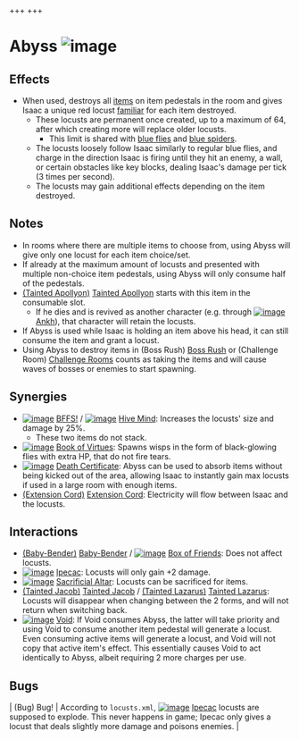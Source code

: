 +++
+++

 # Abyss ![image](/image/Abyss.png) 

Effects
---------


* When used, destroys all [items](/wiki/Items "Items") on item pedestals in the room and gives Isaac a unique red locust [familiar](/wiki/Familiar "Familiar") for each item destroyed.
	+ These locusts are permanent once created, up to a maximum of 64, after which creating more will replace older locusts.
		- This limit is shared with [blue flies](/wiki/Blue_fly "Blue fly") and [blue spiders](/wiki/Blue_spider "Blue spider").
	+ The locusts loosely follow Isaac similarly to regular blue flies, and charge in the direction Isaac is firing until they hit an enemy, a wall, or certain obstacles like key blocks, dealing Isaac's damage per tick (3 times per second).
	+ The locusts may gain additional effects depending on the item destroyed.


Notes
-------


* In rooms where there are multiple items to choose from, using Abyss will give only one locust for each item choice/set.
* If already at the maximum amount of locusts and presented with multiple non-choice item pedestals, using Abyss will only consume half of the pedestals.
* [(Tainted Apollyon)](/wiki/Tainted_Apollyon "Tainted Apollyon") [Tainted Apollyon](/wiki/Tainted_Apollyon "Tainted Apollyon") starts with this item in the consumable slot.
	+ If he dies and is revived as another character (e.g. through [![image](/image/Ankh.png)](/wiki/Ankh "Ankh") [Ankh](/wiki/Ankh "Ankh")), that character will retain the locusts.
* If Abyss is used while Isaac is holding an item above his head, it can still consume the item and grant a locust.
* Using Abyss to destroy items in (Boss Rush) [Boss Rush](/wiki/Boss_Rush "Boss Rush") or (Challenge Room) [Challenge Rooms](/wiki/Challenge_Room "Challenge Room") counts as taking the items and will cause waves of bosses or enemies to start spawning.


Synergies
-----------


* [![image](/image/BFFS!.png)](/wiki/BFFS! "BFFS!") [BFFS!](/wiki/BFFS! "BFFS!") / [![image](/image/Hive_Mind.png)](/wiki/Hive_Mind "Hive Mind") [Hive Mind](/wiki/Hive_Mind "Hive Mind"): Increases the locusts' size and damage by 25%.
	+ These two items do not stack.
* [![image](/image/Book_of_Virtues.png)](/wiki/Book_of_Virtues "Book of Virtues") [Book of Virtues](/wiki/Book_of_Virtues "Book of Virtues"): Spawns wisps in the form of black-glowing flies with extra HP, that do not fire tears.
* [![image](/image/Death_Certificate.png)](/wiki/Death_Certificate "Death Certificate") [Death Certificate](/wiki/Death_Certificate "Death Certificate"): Abyss can be used to absorb items without being kicked out of the area, allowing Isaac to instantly gain max locusts if used in a large room with enough items.
* [(Extension Cord)](/wiki/Extension_Cord "Extension Cord") [Extension Cord](/wiki/Extension_Cord "Extension Cord"): Electricity will flow between Isaac and the locusts.


Interactions
--------------


* [(Baby-Bender)](/wiki/Baby-Bender "Baby-Bender") [Baby-Bender](/wiki/Baby-Bender "Baby-Bender") / [![image](/image/Box_of_Friends.png)](/wiki/Box_of_Friends "Box of Friends") [Box of Friends](/wiki/Box_of_Friends "Box of Friends"): Does not affect locusts.
* [![image](/image/Ipecac.png)](/wiki/Ipecac "Ipecac") [Ipecac](/wiki/Ipecac "Ipecac"): Locusts will only gain +2 damage.
* [![image](/image/Sacrificial_Altar.png)](/wiki/Sacrificial_Altar "Sacrificial Altar") [Sacrificial Altar](/wiki/Sacrificial_Altar "Sacrificial Altar"): Locusts can be sacrificed for items.
* [(Tainted Jacob)](/wiki/Tainted_Jacob "Tainted Jacob") [Tainted Jacob](/wiki/Tainted_Jacob "Tainted Jacob") /  [(Tainted Lazarus)](/wiki/Tainted_Lazarus "Tainted Lazarus") [Tainted Lazarus](/wiki/Tainted_Lazarus "Tainted Lazarus"): Locusts will disappear when changing between the 2 forms, and will not return when switching back.
* [![image](/image/Void.png)](/wiki/Void "Void") [Void](/wiki/Void "Void"): If Void consumes Abyss, the latter will take priority and using Void to consume another item pedestal will generate a locust. Even consuming active items will generate a locust, and Void will not copy that active item's effect. This essentially causes Void to act identically to Abyss, albeit requiring 2 more charges per use.


Bugs
------




| (Bug) Bug!
 | According to `locusts.xml`, [![image](/image/Ipecac.png)](/wiki/Ipecac "Ipecac") [Ipecac](/wiki/Ipecac "Ipecac") locusts are supposed to explode. This never happens in game; Ipecac only gives a locust that deals slightly more damage and poisons enemies.
 |



